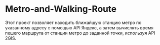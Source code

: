 # Metro-and-Walking-Route
 Этот проект позволяет находить ближайшую станцию метро по указанному адресу с помощью API Яндекс, а затем вычислять время пешего маршрута от станции метро до заданной точки, используя API 2GIS.
